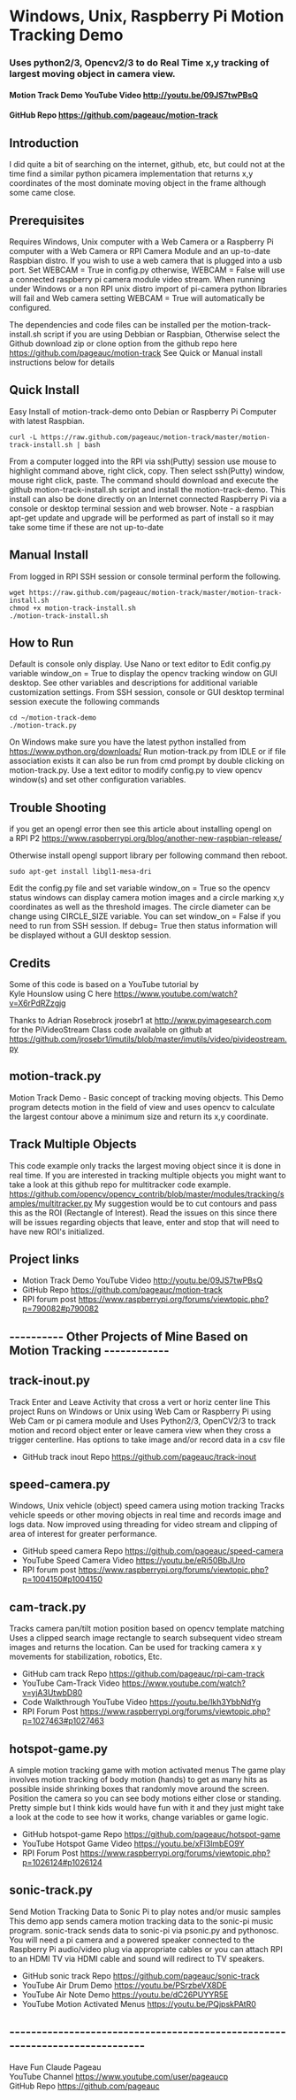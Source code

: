 # Windows, Unix, Raspberry Pi Motion Tracking Demo
### Uses python2/3, Opencv2/3 to do Real Time x,y tracking of largest moving object in camera view.
#### Motion Track Demo YouTube Video http://youtu.be/09JS7twPBsQ   
#### GitHub Repo https://github.com/pageauc/motion-track  

## Introduction
I did quite a bit of searching on the internet, github, etc, but could not
at the time find a similar python picamera implementation that returns x,y coordinates of
the most dominate moving object in the frame although some came close.

## Prerequisites
Requires Windows, Unix computer with a Web Camera or a Raspberry Pi computer with
a Web Camera or RPI Camera Module and an up-to-date Raspbian distro.
If you wish to use a web camera that is plugged into a usb port. Set WEBCAM = True in config.py
otherwise, WEBCAM = False will use a connected raspberry pi camera module video stream.
When running under Windows or a non RPI unix distro import of pi-camera python 
libraries will fail and Web camera setting WEBCAM = True will automatically be configured.  

The dependencies and code files can be installed per the motion-track-install.sh script
if you are using Debbian or Raspbian, Otherwise select the Github download zip or clone
option from the github repo here https://github.com/pageauc/motion-track
See Quick or Manual install instructions below for details

## Quick Install
Easy Install of motion-track-demo onto Debian or Raspberry Pi Computer with latest Raspbian.

    curl -L https://raw.github.com/pageauc/motion-track/master/motion-track-install.sh | bash

From a computer logged into the RPI via ssh(Putty) session use mouse to highlight command above, right click, copy.
Then select ssh(Putty) window, mouse right click, paste.  The command should
download and execute the github motion-track-install.sh script and install the motion-track-demo.
This install can also be done directly on an Internet connected Raspberry Pi via a console or desktop terminal session and web browser.
Note - a raspbian apt-get update and upgrade will be performed as part of install
so it may take some time if these are not up-to-date

## Manual Install
From logged in RPI SSH session or console terminal perform the following.

    wget https://raw.github.com/pageauc/motion-track/master/motion-track-install.sh
    chmod +x motion-track-install.sh
    ./motion-track-install.sh

## How to Run
Default is console only display. Use Nano or text editor to Edit config.py
variable window_on = True
to display the opencv tracking window on GUI desktop. See other variables
and descriptions for additional variable customization settings.
From SSH session, console or GUI desktop terminal session execute the following commands

    cd ~/motion-track-demo
    ./motion-track.py

On Windows make sure you have the latest python installed from https://www.python.org/downloads/
Run motion-track.py from IDLE or if file association exists it can also be
run from cmd prompt by double clicking on motion-track.py.  Use a text editor
to modify config.py to view opencv window(s) and set other configuration
variables.

## Trouble Shooting
if you get an opengl error then see this article about installing opengl on  
a RPI P2  https://www.raspberrypi.org/blog/another-new-raspbian-release/   

Otherwise install opengl support library per following command then reboot.

    sudo apt-get install libgl1-mesa-dri

Edit the config.py file and set variable window_on = True so the opencv status windows can display camera
motion images and a circle marking x,y coordinates as well as
the threshold images.  The circle diameter can be change using CIRCLE_SIZE
variable.
You can set window_on = False if you need to run from SSH session.  If
debug= True then status information will be displayed without a GUI desktop session.

## Credits
Some of this code is based on a YouTube tutorial by   
Kyle Hounslow using C here https://www.youtube.com/watch?v=X6rPdRZzgjg   

Thanks to Adrian Rosebrock jrosebr1 at http://www.pyimagesearch.com   
for the PiVideoStream Class code available on github at   
https://github.com/jrosebr1/imutils/blob/master/imutils/video/pivideostream.py

## motion-track.py
Motion Track Demo - Basic concept of tracking moving objects.
This Demo program detects motion in the field of view and uses opencv to calculate the
largest contour above a minimum size and return its x,y coordinate. 

## Track Multiple Objects
This code example only tracks the largest moving object since it is done in
real time. If you are interested in tracking multiple objects you might want to
take a look at this github repo for multitracker code example.  
https://github.com/opencv/opencv_contrib/blob/master/modules/tracking/samples/multitracker.py
My suggestion would be to cut contours and pass this as the ROI (Rectangle of Interest).
Read the issues on this since there will be issues regarding objects that leave, enter
and stop that will need to have new ROI's initialized.

## Project links

* Motion Track Demo YouTube Video http://youtu.be/09JS7twPBsQ   
* GitHub Repo https://github.com/pageauc/motion-track   
* RPI forum post https://www.raspberrypi.org/forums/viewtopic.php?p=790082#p790082   


## ---------- Other Projects of Mine Based on Motion Tracking ------------

## track-inout.py
Track Enter and Leave Activity that cross a vert or horiz center line
This project Runs on Windows or Unix using Web Cam or Raspberry Pi using Web Cam or pi camera module
and Uses Python2/3, OpenCV2/3 to track motion and record object enter or leave camera view when
they cross a trigger centerline.
Has options to take image and/or record data in a csv file   
* GitHub track inout Repo https://github.com/pageauc/track-inout  

## speed-camera.py
Windows, Unix vehicle (object) speed camera using motion tracking
Tracks vehicle speeds or other moving objects in real time and records image
and logs data. Now improved using threading for video stream and clipping of
area of interest for greater performance.
* GitHub speed camera Repo https://github.com/pageauc/speed-camera   
* YouTube Speed Camera Video https://youtu.be/eRi50BbJUro   
* RPI forum post https://www.raspberrypi.org/forums/viewtopic.php?p=1004150#p1004150   

## cam-track.py
Tracks camera pan/tilt motion position based on opencv template matching
Uses a clipped search image rectangle to search subsequent video stream images and returns
the location. Can be used for tracking camera x y movements for stabilization,
robotics, Etc.
* GitHub cam track Repo https://github.com/pageauc/rpi-cam-track   
* YouTube Cam-Track Video https://www.youtube.com/watch?v=yjA3UtwbD80  
* Code Walkthrough YouTube Video https://youtu.be/lkh3YbbNdYg    
* RPI Forum Post https://www.raspberrypi.org/forums/viewtopic.php?p=1027463#p1027463          

## hotspot-game.py
A simple motion tracking game with motion activated menus
The game play involves motion tracking of body motion (hands) to get as many hits
as possible inside shrinking boxes that randomly move around the screen.
Position the camera so you can see body motions either close or standing.
Pretty simple but I think kids would have fun with it and they just might
take a look at the code to see how it works, change variables or game logic.
* GitHub hotspot-game Repo https://github.com/pageauc/hotspot-game   
* YouTube Hotspot Game Video https://youtu.be/xFl3lmbEO9Y    
* RPI Forum Post https://www.raspberrypi.org/forums/viewtopic.php?p=1026124#p1026124   

## sonic-track.py
Send Motion Tracking Data to Sonic Pi to play notes and/or music samples
This demo app sends camera motion tracking data to the sonic-pi music program. 
sonic-track sends data to sonic-pi via psonic.py and pythonosc. You will need
a pi camera and a powered speaker connected to the Raspberry Pi audio/video 
plug via appropriate cables or you can attach RPI to an HDMI TV via HDMI cable
and sound will redirect to TV speakers.
* GitHub sonic track Repo https://github.com/pageauc/sonic-track
* YouTube Air Drum Demo https://youtu.be/PSrzbeVX8DE
* YouTube Air Note Demo https://youtu.be/dC26PUYYR5E
* YouTube Motion Activated Menus https://youtu.be/PQjpskPAtR0

## ----------------------------------------------------------------------------

Have Fun
Claude Pageau   
YouTube Channel https://www.youtube.com/user/pageaucp    
GitHub Repo https://github.com/pageauc   

